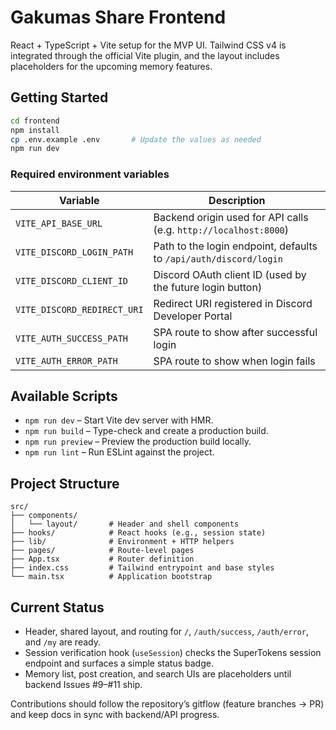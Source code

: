 # Gakumas Share Frontend

React + TypeScript + Vite setup for the MVP UI. Tailwind CSS v4 is integrated through the official Vite plugin, and the layout includes placeholders for the upcoming memory features.

## Getting Started

```bash
cd frontend
npm install
cp .env.example .env       # Update the values as needed
npm run dev
```

### Required environment variables

| Variable | Description |
| --- | --- |
| `VITE_API_BASE_URL` | Backend origin used for API calls (e.g. `http://localhost:8000`) |
| `VITE_DISCORD_LOGIN_PATH` | Path to the login endpoint, defaults to `/api/auth/discord/login` |
| `VITE_DISCORD_CLIENT_ID` | Discord OAuth client ID (used by the future login button) |
| `VITE_DISCORD_REDIRECT_URI` | Redirect URI registered in Discord Developer Portal |
| `VITE_AUTH_SUCCESS_PATH` | SPA route to show after successful login |
| `VITE_AUTH_ERROR_PATH` | SPA route to show when login fails |

## Available Scripts

- `npm run dev` – Start Vite dev server with HMR.
- `npm run build` – Type-check and create a production build.
- `npm run preview` – Preview the production build locally.
- `npm run lint` – Run ESLint against the project.

## Project Structure

```
src/
├── components/
│   └── layout/       # Header and shell components
├── hooks/            # React hooks (e.g., session state)
├── lib/              # Environment + HTTP helpers
├── pages/            # Route-level pages
├── App.tsx           # Router definition
├── index.css         # Tailwind entrypoint and base styles
└── main.tsx          # Application bootstrap
```

## Current Status

- Header, shared layout, and routing for `/`, `/auth/success`, `/auth/error`, and `/my` are ready.
- Session verification hook (`useSession`) checks the SuperTokens session endpoint and surfaces a simple status badge.
- Memory list, post creation, and search UIs are placeholders until backend Issues #9–#11 ship.

Contributions should follow the repository’s gitflow (feature branches → PR) and keep docs in sync with backend/API progress.
